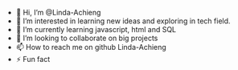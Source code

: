 - 👋 Hi, I’m @Linda-Achieng
- 👀 I’m interested in learning new ideas and exploring in tech field.
- 🌱 I’m currently learning javascript, html and SQL
- 💞️ I’m looking to collaborate on big projects 
- 📫 How to reach me on github Linda-Achieng
- ⚡ Fun fact  

<!---
Linda-Achieng/Linda-Achieng is a ✨ special ✨ repository because its `README.md` (this file) appears on your GitHub profile.
You can click the Preview link to take a look at your changes.
--->
